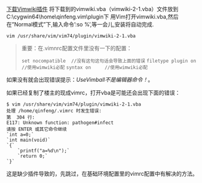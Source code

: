 <!---title:vimwiki安装-->

[下载Vimwiki插件](http://www.vim.org/scripts/script.php?script_id=2226)
将下载到的vimwiki.vba（vimwiki-2-1.vba）文件放到C:\cygwin64\home\qinfeng\.vim\plugin下 
用Vim打开vimwiki.vba,然后在”Normal模式”下,输入命令’:so %’,等一会儿,安装将自动完成.

`vim /usr/share/vim/vim74/plugin/vimwiki-2-1.vba`

>重要：在.vimnrc配置文件里没有一下的配置：
>
>`set nocompatible  //没有这句这句话会导致上面的错误`
>`filetype plugin on  //使用wimwiki必配`
>`syntax on     //使用wimwiki必配`

如果没有就会出现错误提示：*UseVimball不是编辑器命令！*。

如果已经复制了楼主的现成vimrc，打开vba是可能还会出现下面的错误：

    $ vim /usr/share/vim/vim74/plugin/vimwiki-2-1.vba
    处理 /home/qinfeng/.vimrc 时发生错误:
    第  304 行:
    E117: Unknown function: pathogen#infect
    请按 ENTER 或其它命令继续
    `int a=0;`
    `int main(void)`
    `{`
        `printf("a=%d\n");`
        `return 0;`
    `}`

这是缺少插件导致的，先跳过，在基础环境配置里的vimrc配置中有解决的方法。

